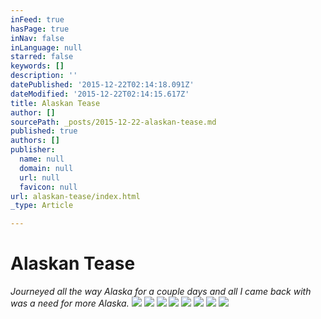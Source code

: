 ```yaml
---
inFeed: true
hasPage: true
inNav: false
inLanguage: null
starred: false
keywords: []
description: ''
datePublished: '2015-12-22T02:14:18.091Z'
dateModified: '2015-12-22T02:14:15.617Z'
title: Alaskan Tease
author: []
sourcePath: _posts/2015-12-22-alaskan-tease.md
published: true
authors: []
publisher:
  name: null
  domain: null
  url: null
  favicon: null
url: alaskan-tease/index.html
_type: Article

---
```

# Alaskan Tease

_Journeyed all the way Alaska for a couple days and all I came back with was a need for more Alaska._
![](https://the-grid-user-content.s3-us-west-2.amazonaws.com/5bfedc7b-4b2c-4d91-900d-a722f9e64fab.jpg)
![](https://the-grid-user-content.s3-us-west-2.amazonaws.com/ed29d1c7-2921-4315-a3e1-28c502b5df33.jpg)
![](https://the-grid-user-content.s3-us-west-2.amazonaws.com/6ca90825-c706-4e3f-bdde-df132da0f20f.jpg)
![](https://the-grid-user-content.s3-us-west-2.amazonaws.com/1036619f-34a2-4212-8174-215c10261ef8.jpg)
![](https://the-grid-user-content.s3-us-west-2.amazonaws.com/f02632d6-1815-4b29-9bb0-991d1c36c3e4.jpg)
![](https://the-grid-user-content.s3-us-west-2.amazonaws.com/95d17e9a-45e5-473e-b9b4-4540ace3b60c.jpg)
![](https://the-grid-user-content.s3-us-west-2.amazonaws.com/38118125-60b9-457e-88a2-b339215e6bed.jpg)
![](https://the-grid-user-content.s3-us-west-2.amazonaws.com/2eaa59b9-3dd0-4b80-b530-e41a1c9d8217.jpg)